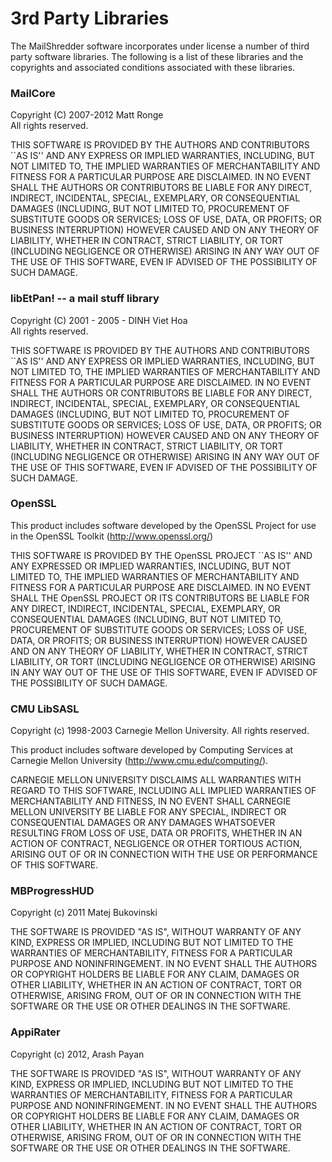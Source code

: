 # 3rd Party Libraries

The MailShredder software incorporates under license a number of 
third party software libraries.
The following is a list of these libraries and 
the copyrights and associated conditions 
associated with these libraries.

### MailCore

Copyright (C) 2007-2012 Matt Ronge  
All rights reserved.

THIS SOFTWARE IS PROVIDED BY THE AUTHORS AND CONTRIBUTORS ``AS IS'' AND
ANY EXPRESS OR IMPLIED WARRANTIES, INCLUDING, BUT NOT LIMITED TO, THE
IMPLIED WARRANTIES OF MERCHANTABILITY AND FITNESS FOR A PARTICULAR PURPOSE
ARE DISCLAIMED.  IN NO EVENT SHALL THE AUTHORS OR CONTRIBUTORS BE LIABLE
FOR ANY DIRECT, INDIRECT, INCIDENTAL, SPECIAL, EXEMPLARY, OR CONSEQUENTIAL
DAMAGES (INCLUDING, BUT NOT LIMITED TO, PROCUREMENT OF SUBSTITUTE GOODS
OR SERVICES; LOSS OF USE, DATA, OR PROFITS; OR BUSINESS INTERRUPTION)
HOWEVER CAUSED AND ON ANY THEORY OF LIABILITY, WHETHER IN CONTRACT, STRICT
LIABILITY, OR TORT (INCLUDING NEGLIGENCE OR OTHERWISE) ARISING IN ANY WAY
OUT OF THE USE OF THIS SOFTWARE, EVEN IF ADVISED OF THE POSSIBILITY OF
SUCH DAMAGE.

### libEtPan! -- a mail stuff library

Copyright (C) 2001 - 2005 - DINH Viet Hoa  
All rights reserved.

THIS SOFTWARE IS PROVIDED BY THE AUTHORS AND CONTRIBUTORS ``AS IS'' AND
ANY EXPRESS OR IMPLIED WARRANTIES, INCLUDING, BUT NOT LIMITED TO, THE
IMPLIED WARRANTIES OF MERCHANTABILITY AND FITNESS FOR A PARTICULAR PURPOSE
ARE DISCLAIMED.  IN NO EVENT SHALL THE AUTHORS OR CONTRIBUTORS BE LIABLE
FOR ANY DIRECT, INDIRECT, INCIDENTAL, SPECIAL, EXEMPLARY, OR CONSEQUENTIAL
DAMAGES (INCLUDING, BUT NOT LIMITED TO, PROCUREMENT OF SUBSTITUTE GOODS
OR SERVICES; LOSS OF USE, DATA, OR PROFITS; OR BUSINESS INTERRUPTION)
HOWEVER CAUSED AND ON ANY THEORY OF LIABILITY, WHETHER IN CONTRACT, STRICT
LIABILITY, OR TORT (INCLUDING NEGLIGENCE OR OTHERWISE) ARISING IN ANY WAY
OUT OF THE USE OF THIS SOFTWARE, EVEN IF ADVISED OF THE POSSIBILITY OF
SUCH DAMAGE.

### OpenSSL

This product includes software developed by the OpenSSL Project for use in the OpenSSL Toolkit (http://www.openssl.org/)
 
THIS SOFTWARE IS PROVIDED BY THE OpenSSL PROJECT ``AS IS'' AND ANY
EXPRESSED OR IMPLIED WARRANTIES, INCLUDING, BUT NOT LIMITED TO, THE
IMPLIED WARRANTIES OF MERCHANTABILITY AND FITNESS FOR A PARTICULAR
PURPOSE ARE DISCLAIMED.  IN NO EVENT SHALL THE OpenSSL PROJECT OR
ITS CONTRIBUTORS BE LIABLE FOR ANY DIRECT, INDIRECT, INCIDENTAL,
SPECIAL, EXEMPLARY, OR CONSEQUENTIAL DAMAGES (INCLUDING, BUT
NOT LIMITED TO, PROCUREMENT OF SUBSTITUTE GOODS OR SERVICES;
LOSS OF USE, DATA, OR PROFITS; OR BUSINESS INTERRUPTION)
HOWEVER CAUSED AND ON ANY THEORY OF LIABILITY, WHETHER IN CONTRACT,
STRICT LIABILITY, OR TORT (INCLUDING NEGLIGENCE OR OTHERWISE)
ARISING IN ANY WAY OUT OF THE USE OF THIS SOFTWARE, EVEN IF ADVISED
OF THE POSSIBILITY OF SUCH DAMAGE.

### CMU LibSASL

Copyright (c) 1998-2003 Carnegie Mellon University.  All rights reserved.

This product includes software developed by Computing Services at Carnegie Mellon University (http://www.cmu.edu/computing/).

CARNEGIE MELLON UNIVERSITY DISCLAIMS ALL WARRANTIES WITH REGARD TO THIS SOFTWARE, INCLUDING ALL IMPLIED WARRANTIES OF MERCHANTABILITY
AND FITNESS, IN NO EVENT SHALL CARNEGIE MELLON UNIVERSITY BE LIABLE
FOR ANY SPECIAL, INDIRECT OR CONSEQUENTIAL DAMAGES OR ANY DAMAGES
WHATSOEVER RESULTING FROM LOSS OF USE, DATA OR PROFITS, WHETHER IN
AN ACTION OF CONTRACT, NEGLIGENCE OR OTHER TORTIOUS ACTION, ARISING
OUT OF OR IN CONNECTION WITH THE USE OR PERFORMANCE OF THIS SOFTWARE.

### MBProgressHUD

Copyright (c) 2011 Matej Bukovinski

THE SOFTWARE IS PROVIDED "AS IS", WITHOUT WARRANTY OF ANY KIND, EXPRESS OR
IMPLIED, INCLUDING BUT NOT LIMITED TO THE WARRANTIES OF MERCHANTABILITY,
FITNESS FOR A PARTICULAR PURPOSE AND NONINFRINGEMENT. IN NO EVENT SHALL THE
AUTHORS OR COPYRIGHT HOLDERS BE LIABLE FOR ANY CLAIM, DAMAGES OR OTHER
LIABILITY, WHETHER IN AN ACTION OF CONTRACT, TORT OR OTHERWISE, ARISING FROM,
OUT OF OR IN CONNECTION WITH THE SOFTWARE OR THE USE OR OTHER DEALINGS IN THE SOFTWARE.

### AppiRater

Copyright (c) 2012, Arash Payan

THE SOFTWARE IS PROVIDED "AS IS", WITHOUT WARRANTY OF ANY KIND,
EXPRESS OR IMPLIED, INCLUDING BUT NOT LIMITED TO THE WARRANTIES
OF MERCHANTABILITY, FITNESS FOR A PARTICULAR PURPOSE AND
NONINFRINGEMENT. IN NO EVENT SHALL THE AUTHORS OR COPYRIGHT
HOLDERS BE LIABLE FOR ANY CLAIM, DAMAGES OR OTHER LIABILITY,
WHETHER IN AN ACTION OF CONTRACT, TORT OR OTHERWISE, ARISING
FROM, OUT OF OR IN CONNECTION WITH THE SOFTWARE OR THE USE OR
OTHER DEALINGS IN THE SOFTWARE.
